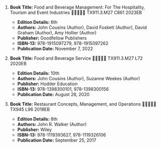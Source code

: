 1. **Book Title:** Food and Beverage Management: For The Hospitality, Tourism and Event Industries 🚨🚨🚨🚨🚨 TX911.3.M27 C861 2023EB
   - **Edition Details:** 6th
   - **Authors:** John Cousins (Author), David Foskett (Author), David Graham (Author), Amy Hollier (Author)
   - **Publisher:** Goodfellow Publishers
   - **ISBN-13:** 978-1915097279, 978-1915097262
   - **Publication Date:** November 7, 2022

2. **Book Title:** Food and Beverage Service 🚨🚨🚨🚨🚨 TX911.3.M27 L72 2020EB
   - **Edition Details:** 10th
   - **Authors:** John Cousins (Author), Suzanne Weekes (Author)
   - **Publisher:** Hodder Education
   - **ISBN-13:** 978-1398300101, 978-1398300156
   - **Publication Date:** August 28, 2020

3. **Book Title:** Restaurant Concepts, Management, and Operations 🚨🚨🚨🚨🚨 TX945 L96 2018EB
   - **Edition Details:** 8th
   - **Authors:** John R. Walker (Author)
   - **Publisher:** Wiley
   - **ISBN-13:** 978-1119393627, 978-1119326106
   - **Publication Date:** September 25, 2017
